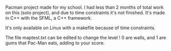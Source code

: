 Pacman project made for my school.
I had less than 2 months of total work on this (solo project), and due to time constraints it's not finished.
It's made in C++ with the SFML, a C++ framework.

It's only available on Linux with a makefile because of time constraints.

The file maptest.txt can be edited to change the level !
0 are walls, and 1 are gums that Pac-Man eats, adding to your score.